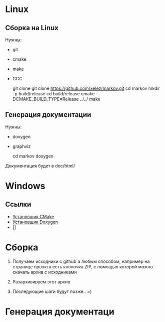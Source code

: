 # Linux

## Сборка на Linux
Нужны:
 * git
 * cmake
 * make
 * GCC

    git clone git clone https://github.com/xelez/markov.git
    cd markov
    mkdir -p build/release
    cd build/release
    cmake -DCMAKE_BUILD_TYPE=Release ../../
    make

## Генерация документации
Нужны:
 * doxygen
 * graphviz

    cd markov
    doxygen

Документация будет в doc/html/

# Windows

## Ссылки
 * [Установщик CMake]()
 * [Установщик Doxygen]()
 * []

# Сборка
 1. Получаем исходники с github`а любым способом, например на странице проэкта есть кнопочка ZIP,
    с помощью которой можно скачать архив с исходниками
 
 2. Разархивируем этот архив
 3. Последующие шаги будут позже.. =)

# Генерация документаци
